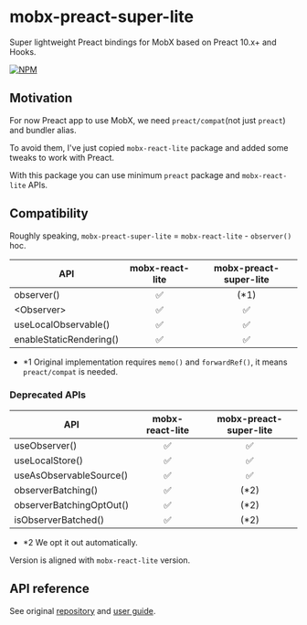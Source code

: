 # mobx-preact-super-lite

Super lightweight Preact bindings for MobX based on Preact 10.x+ and Hooks.

[![NPM](https://nodei.co/npm/mobx-preact-super-lite.png)](https://www.npmjs.com/package/mobx-preact-super-lite)

## Motivation

For now Preact app to use MobX, we need `preact/compat`(not just `preact`) and bundler alias.

To avoid them, I've just copied `mobx-react-lite` package and added some tweaks to work with Preact.

With this package you can use minimum `preact` package and `mobx-react-lite` APIs.

## Compatibility

Roughly speaking, `mobx-preact-super-lite` = `mobx-react-lite` - `observer()` hoc.

| API                     | mobx-react-lite | mobx-preact-super-lite |
| ----------------------- |:---------------:|:----------------------:|
| observer()              |       ✅        |          (*1)          |
| \<Observer>             |       ✅        |           ✅           |
| useLocalObservable()    |       ✅        |           ✅           |
| enableStaticRendering() |       ✅        |           ✅           |

- \*1 Original implementation requires `memo()` and `forwardRef()`, it means `preact/compat` is needed.

### Deprecated APIs

| API                      | mobx-react-lite | mobx-preact-super-lite |
| ------------------------ |:---------------:|:----------------------:|
| useObserver()            |       ✅        |           ✅           |
| useLocalStore()          |       ✅        |           ✅           |
| useAsObservableSource()  |       ✅        |           ✅           |
| observerBatching()       |       ✅        |          (*2)          |
| observerBatchingOptOut() |       ✅        |          (*2)          |
| isObserverBatched()      |       ✅        |          (*2)          |

- \*2 We opt it out automatically.

Version is aligned with `mobx-react-lite` version.

## API reference

See original [repository](https://github.com/mobxjs/mobx-react-lite) and [user guide](https://mobx.js.org/react-integration.html).

